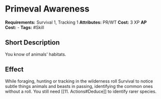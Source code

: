 # Primeval Awareness

**Requirements:** Survival 1, Tracking 1
**Attributes:** PR/WT
**Cost:** 3 XP
**AP Cost:** -
**Tags:** #Skill

## Short Description
You know of animals' habitats.

## Effect
While foraging, hunting or tracking in the wilderness roll Survival to notice subtle things animals and beasts in passing, identifying the common ones without a roll. You still need [[11. Actions#Deduce]] to identify rarer species.
